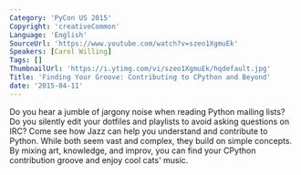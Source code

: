 ```yaml
---
Category: 'PyCon US 2015'
Copyright: 'creativeCommon'
Language: 'English'
SourceUrl: 'https://www.youtube.com/watch?v=szeo1XgmuEk'
Speakers: [Carol Willing]
Tags: []
ThumbnailUrl: 'https://i.ytimg.com/vi/szeo1XgmuEk/hqdefault.jpg'
Title: 'Finding Your Groove: Contributing to CPython and Beyond'
date: '2015-04-11'
---
```

Do you hear a jumble of jargony noise when reading Python mailing lists? Do you silently edit your dotfiles and playlists to avoid asking questions on IRC? Come see how Jazz can help you understand and contribute to Python. While both seem vast and complex, they build on simple concepts. By mixing art, knowledge, and improv, you can find your CPython contribution groove and enjoy cool cats' music.

